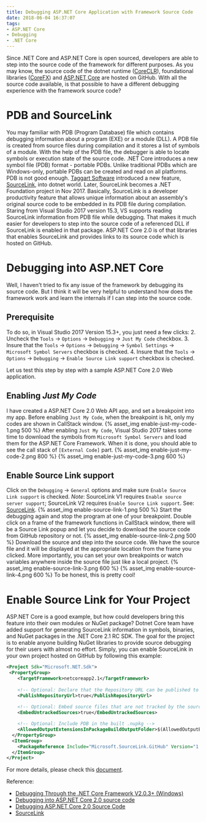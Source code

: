 ```yaml
---
title: Debugging ASP.NET Core Application with Framework Source Code
date: 2018-06-04 16:37:07
tags:
- ASP.NET Core
- Debugging
- .NET Core
---
```

Since .NET Core and ASP.NET Core is open sourced, developers are able to step into the source code of the framework for different purposes. 
As you may know, the source code of the dotnet runtime ([CoreCLR](https://github.com/dotnet/coreclr)), foundational libraries ([CoreFX](https://github.com/dotnet/corefx)) and [ASP.NET Core](https://github.com/aspnet/Home) are hosted on GitHub. With all the source code available, is that possible to have a different debugging experience with the framework source code?
<!-- more -->
# PDB and SourceLink
You may familiar with PDB (Program Database) file which contains debugging information about a program (EXE) or a module (DLL). A PDB file is created from source files during compilation and it stores a list of symbols of a module. With the help of the PDB file, the debugger is able to locate symbols or execution state of the source code. .NET Core introduces a new symbol file (PDB) format - portable PDBs. Unlike traditional PDBs which are Windows-only, portable PDBs can be created and read on all platforms.
PDB is not good enough. [Taggart Software](https://github.com/ctaggart/SourceLink) introduced a new feature, [SourceLink](https://github.com/dotnet/designs/blob/master/accepted/diagnostics/source-link.md), into dotnet world. Later, SourceLink becomes a .NET Foundation project in Nov 2017. Basically, SourceLink is a developer productivity feature that allows unique information about an assembly's original source code to be embedded in its PDB file during compilation.
Staring from Visual Studio 2017 version 15.3, VS supports reading SourceLink information from PDB file while debugging. That makes it much easier for developers to step into the source code of a referenced DLL if SourceLink is enabled in that package. ASP.NET Core 2.0 is of that libraries that enables SourceLink and provides links to its source code which is hosted on GitHub.

# Debugging into ASP.NET Core
Well, I haven't tried to fix any issue of the framework by debugging its source code. But I think it will be very helpful to understand how does the framework work and learn the internals if I can step into the source code.

## Prerequisite
To do so, in Visual Studio 2017 Version 15.3+, you just need a few clicks:
2.  Uncheck the `Tools` -> `Options` -> `Debugging` -> `Just My Code` checkbox.
3.  Insure that the `Tools` -> `Options` -> `Debugging` -> `Symbol Settings` -> `Microsoft Symbol Servers` checkbox is checked.
4.  Insure that the `Tools` -> `Options` -> `Debugging` -> `Enable Source Link support` checkbox is checked.

Let us test this step by step with a sample ASP.NET Core 2.0 Web application.

## Enabling *Just My Code*
I have created a ASP.NET Core 2.0 Web API app, and set a breakpoint into my app. Before enabling `Just My Code`, when the breakpoint is hit, only my codes are shown in CallStack window.
{% asset_img enable-just-my-code-1.png 500 %}
After enabling `Just My Code`, Visual Studio 2017 takes some time to download the symbols from `Microsoft Symbol Servers` and load them for the ASP.NET Core Framework. When it is done, you should able to see the call stack of `[External Code]` part.
{% asset_img enable-just-my-code-2.png 800 %}
{% asset_img enable-just-my-code-3.png 600 %}
## Enable Source Link support
Click on the `Debugging` -> `General` options and make sure `Enable Source Link support` is checked.
*Note*: SourceLink V1 requires `Enable source server support`; SourceLink V2 requires `Enable Source Link support`. See: [SourceLink](https://github.com/ctaggart/SourceLink).
{% asset_img enable-source-link-1.png 500 %}
Start the debugging again and stop the program at one of your breakpoint. Double click on a frame of the framework functions in CallStack window, there will be a Source Link popup and let you decide to download the source code from GitHub repository or not.
{% asset_img enable-source-link-2.png 500 %}
Download the source and step into the source code. We have the source file and it will be displayed at the appropriate location from the frame you clicked. More importantly, you can set your own breakpoints or watch variables anywhere inside the source file just like a local project.
{% asset_img enable-source-link-3.png 600 %}
{% asset_img enable-source-link-4.png 600 %}
To be honest, this is pretty cool!

# Enable Source Link for Your Project
ASP.NET Core is a good example, but how could developers bring this feature into their own modules or NuGet package?
Dotnet Core team have added support for generating SourceLink information in symbols, binaries, and NuGet packages in the .NET Core 2.1 RC SDK. The goal for the project is to enable anyone building NuGet libraries to provide source debugging for their users with almost no effort.
Simply, you can enable SourceLink in your own project hosted on GitHub by following this example:
``` XML
<Project Sdk="Microsoft.NET.Sdk">
 <PropertyGroup>
    <TargetFramework>netcoreapp2.1</TargetFramework>
 
    <!-- Optional: Declare that the Repository URL can be published to NuSpec -->
    <PublishRepositoryUrl>true</PublishRepositoryUrl>
 
    <!-- Optional: Embed source files that are not tracked by the source control manager to the PDB -->
    <EmbedUntrackedSources>true</EmbedUntrackedSources>

    <!-- Optional: Include PDB in the built .nupkg -->
    <AllowedOutputExtensionsInPackageBuildOutputFolder>$(AllowedOutputExtensionsInPackageBuildOutputFolder);.pdb</AllowedOutputExtensionsInPackageBuildOutputFolder>
  </PropertyGroup>
  <ItemGroup>
    <PackageReference Include="Microsoft.SourceLink.GitHub" Version="1.0.0-beta-62925-02" PrivateAssets="All"/>
  </ItemGroup>
</Project>
```
For more details, please check this [document](https://github.com/dotnet/sourcelink/).

Reference:
* [Debugging Through the .NET Core Framework V2.0.3+ (Windows)](https://blogs.msdn.microsoft.com/vancem/2017/12/20/update-debugging-through-the-net-core-framework-v2-0-3-windows/)
* [Debugging into ASP.NET Core 2.0 source code](https://laurentkempe.com/2017/09/26/Debugging-into-ASP.NET-Core-2.0-source-code/)
* [Debugging ASP.NET Core 2.0 Source Code](https://www.stevejgordon.co.uk/debugging-asp-net-core-2-source)
* [SourceLink](https://github.com/dotnet/sourcelink)